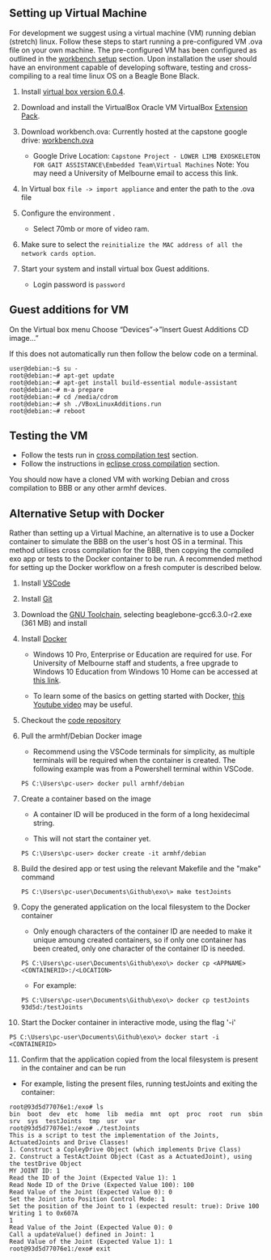 ## Setting up Virtual Machine

<!-- EXPLAIN HOW THE BELLOW WAS BUILT -->

For development we suggest using a virtual machine (VM) running debian (stretch) linux.
Follow these steps to start running a pre-configured VM .ova file on your own machine.
The pre-configured VM has been configured as outlined in the [workbench setup](https://exoembedded.readthedocs.io/en/latest/workbench/) section.
Upon installation the user should have an environment capable of developing software, testing and cross-compiling to a real time linux OS on a Beagle Bone Black.

1. Install [virtual box version 6.0.4](<https://www.virtualbox.org/wiki/Download_Old_Builds_6_0>).
2. Download and install the VirtualBox Oracle VM VirtualBox [Extension Pack](https://www.virtualbox.org/wiki/Downloads).
2. Download workbench.ova: Currently hosted at the capstone google drive: [workbench.ova](https://drive.google.com/drive/folders/1lCGyRpQLjKOnCXbs27e6w6VfofizSCC8)

    * Google Drive Location: `Capstone Project - LOWER LIMB EXOSKELETON FOR GAIT ASSISTANCE\Embedded Team\Virtual Machines`
   Note: You may need a University of Melbourne email to access this link.

3. In Virtual box `file -> import appliance` and enter the path to the .ova file

4. Configure the environment .

    * Select 70mb or more of video ram.

5. Make sure to select the `reinitialize the MAC address of all the network cards option`.

6. Start your system and install virtual box Guest additions.

    * Login password is `password`

## Guest additions for VM

On the Virtual box menu Choose “Devices”->”Insert Guest Additions CD image…”

If this does not automatically run then follow the below code on a terminal.

```
user@debian:~$ su -
root@debian:~# apt-get update
root@debian:~# apt-get install build-essential module-assistant
root@debian:~# m-a prepare
root@debian:~# cd /media/cdrom
root@debian:~# sh ./VBoxLinuxAdditions.run
root@debian:~# reboot
```

## Testing the VM
* Follow the tests run in [cross compilation test](https://exoembedded.readthedocs.io/en/latest/crosscomp/#test-installation) section.
* Follow the instructions in [eclipse cross compilation](https://exoembedded.readthedocs.io/en/latest/eclipse/) section.
    
You should now have a cloned VM with working Debian and cross compilation to BBB or any other armhf devices.

## Alternative Setup with Docker

Rather than setting up a Virtual Machine, an alternative is to use a Docker container to simulate the BBB on the user's host OS in a terminal. This method utilises cross compilation for the BBB, then copying the compiled exo app or tests to the Docker container to be run. A recommended method for setting up the Docker workflow on a fresh computer is described below.

1. Install [VSCode](https://code.visualstudio.com/)

2. Install [Git](https://git-scm.com/download)

3. Download the [GNU Toolchain](https://gnutoolchains.com/download/), selecting beaglebone-gcc6.3.0-r2.exe (361 MB) and install

4. Install [Docker](https://docs.docker.com/docker-for-windows/install)

   * Windows 10 Pro, Enterprise or Education are required for use. For University of Melbourne staff and students, a free upgrade to Windows 10 Education from Windows 10 Home can be accessed at [this link](https://unimelb.onthehub.com/WebStore/OfferingDetails.aspx?o=40f9cc62-6445-e511-940f-b8ca3a5db7a1).

   * To learn some of the basics on getting started with Docker, [this Youtube video](https://www.youtube.com/watch?v=t5yqLJfbnqM) may be useful.
   
5. Checkout the [code repository](https://github.com/capstonalex/exo)

6. Pull the armhf/Debian Docker image
   * Recommend using the VSCode terminals for simplicity, as multiple terminals will be required when the container is created. The following example was from a Powershell terminal within VSCode.
   
   ```
   PS C:\Users\pc-user> docker pull armhf/debian
   ```
   
7. Create a container based on the image

   * A container ID will be produced in the form of a long hexidecimal string.
   
   * This will not start the container yet.
   
   ```
   PS C:\Users\pc-user> docker create -it armhf/debian
   ```

8. Build the desired app or test using the relevant Makefile and the "make" command

   ```
   PS C:\Users\pc-user\Documents\Github\exo\> make testJoints
   ```

9. Copy the generated application on the local filesystem to the Docker container

   * Only enough characters of the container ID are needed to make it unique amoung created containers, so if only one container has been created, only one character of the container ID is needed.
   
   ```
   PS C:\Users\pc-user\Documents\Github\exo\> docker cp <APPNAME> <CONTAINERID>:/<LOCATION>
   ```
   
   * For example:
   
   ```
   PS C:\Users\pc-user\Documents\Github\exo\> docker cp testJoints 93d5d:/testJoints
   ````
   
10. Start the Docker container in interactive mode, using the flag '-i'

   ```
   PS C:\Users\pc-user\Documents\Github\exo\> docker start -i <CONTAINERID>
   ```

11. Confirm that the application copied from the local filesystem is present in the container and can be run

   * For example, listing the present files, running testJoints and exiting the container:
   
   ```
   root@93d5d77076e1:/exo# ls
   bin  boot  dev  etc  home  lib  media  mnt  opt  proc  root  run  sbin  srv  sys  testJoints  tmp  usr  var
   root@93d5d77076e1:/exo# ./testJoints
   This is a script to test the implementation of the Joints, ActuatedJoints and Drive Classes! 
   1. Construct a CopleyDrive Object (which implements Drive Class)
   2. Construct a TestActJoint Object (Cast as a ActuatedJoint), using the testDrive Object 
   MY JOINT ID: 1
   Read the ID of the Joint (Expected Value 1): 1
   Read Node ID of the Drive (Expected Value 100): 100
   Read Value of the Joint (Expected Value 0): 0
   Set the Joint into Position Control Mode: 1
   Set the position of the Joint to 1 (expected result: true): Drive 100 Writing 1 to 0x607A
   1
   Read Value of the Joint (Expected Value 0): 0
   Call a updateValue() defined in Joint: 1
   Read Value of the Joint (Expected Value 1): 1
   root@93d5d77076e1:/exo# exit
   ```
